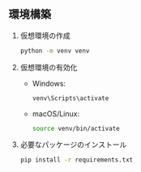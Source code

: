 ## 環境構築

1. 仮想環境の作成
   ```bash
   python -m venv venv
   ```

2. 仮想環境の有効化
   - Windows:
     ```bash
     venv\Scripts\activate
     ```
   - macOS/Linux:
     ```bash
     source venv/bin/activate
     ```

3. 必要なパッケージのインストール
   ```bash
   pip install -r requirements.txt
   ```
